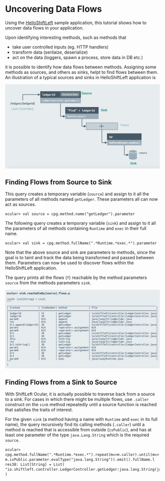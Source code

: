# Uncovering Data Flows

Using the [HelloShiftLeft](../../introduction/helloshiftleft.md) sample application, this tutorial shows 
how to uncover data flows in your application. 

Upon identifying interesting methods, such as methods that 
* take user controlled inputs (eg. HTTP handlers)
* transform data (serilaize, deserialize) 
* act on the data (loggers, spawn a process, store data in DB etc.)

it is possible to identify how data flows between methods. Assigning some methods as sources, and others as sinks, helpt to 
find flows between them. An illustration of a typical sources and sinks in HelloShiftLeft application is

![Data Flow](img/data-flow.jpg)

## Finding Flows from Source to Sink

This query creates a temporary variable (`source`) and assign to it all the parameters of all methods
named `getLedger`. These parameters all can now act as sources.

```
ocular> val source = cpg.method.name("getLedger").parameter
```

The following query creates a temporary variable (`sink`) and assign to it all the parameters of all methods containing `Runtime` and `exec` in their full name.

```
ocular> val sink = cpg.method.fullName(".*Runtime.*exec.*").parameter
```

Note that the above source and sink are parameters to methods, since the goal is to taint and track the data being transformed and passed between them. Parameters can now be used to discover flows within the HelloShiftLeft application.

The query prints all the flows (`f`) reachable by the method parameters `source` from the methods parameters `sink`.

![Sink](img/sink.jpg)

## Finding Flows from a Sink to Source

With ShiftLeft Ocular, it is actually possible to traverse back from a source to a sink. For cases in which there might be multiple flows, use `.caller` construct on the `sink` method repeatedly until a source function is reached that satisfies 
the traits of interest.

For the given `sink` (a method having a name with `Runtime` and `exec` in its full name), the query recursively find its calling methods (`.caller`) until a method is reached that is accessible from outside (`isPublic`), and has at least one parameter of the type `java.Lang.String` which is the required `source`.

```
ocular> cpg.method.fullName(".*Runtime.*exec.*").repeat(m=>m.caller).until(m=> m.isPublic.parameter.evalType("java.lang.String")).emit().fullName.l
res38: List[String] = List( "io.shiftleft.controller.LedgerController.getLedger:java.lang.String(java.lang.Long)"
)
```

```

